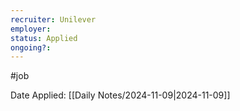 ```yaml
---
recruiter: Unilever
employer:
status: Applied
ongoing?:
---
```


#job

Date Applied: [[Daily Notes/2024-11-09|2024-11-09]]